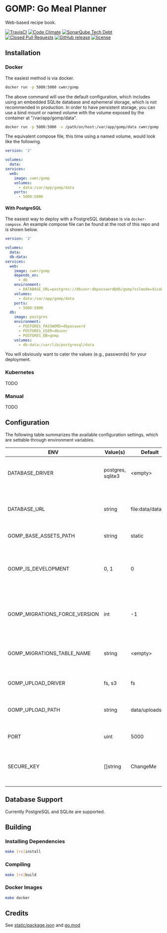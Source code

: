 # GOMP: Go Meal Planner

Web-based recipe book.

[![TravisCI](https://img.shields.io/travis/com/chadweimer/gomp.svg?label=travisci)](https://travis-ci.com/chadweimer/gomp)
[![Code Climate](https://img.shields.io/codeclimate/maintainability/chadweimer/gomp.svg)](https://codeclimate.com/github/chadweimer/gomp)
[![SonarQube Tech Debt](https://img.shields.io/sonar/https/sonarcloud.io/chadweimer%3Agomp/tech_debt.svg)](https://sonarcloud.io/dashboard?id=chadweimer%3Agomp)
[![Closed Pull Requests](https://img.shields.io/github/issues-pr-closed-raw/chadweimer/gomp.svg)](https://github.com/chadweimer/gomp/pulls)
[![GitHub release](https://img.shields.io/github/release/chadweimer/gomp.svg)](https://github.com/chadweimer/gomp/releases)
[![license](https://img.shields.io/github/license/chadweimer/gomp.svg)](LICENSE)

## Installation

### Docker

The easiest method is via docker.

```bash
docker run -p 5000:5000 cwmr/gomp
```

The above command will use the default configuration, which includes using an embedded SQLite database and ephemeral storage, which is not recommended in production.
In order to have persistent storage, you can use a bind mount or named volume with the volume exposed by the container at "/var/app/gomp/data".

```bash
docker run -p 5000:5000 -v /path/on/host:/var/app/gomp/data cwmr/gomp
```

The equivalent compose file, this time using a named volume, would look like the following.

```yaml
version: '2'

volumes:
  data:
services:
  web:
    image: cwmr/gomp
    volumes:
      - data:/var/app/gomp/data
    ports:
      - 5000:5000
```

#### With PostgreSQL

The easiest way to deploy with a PostgreSQL database is via `docker-compose`.
An example compose file can be found at the root of this repo and is shown below.

```yaml
version: '2'

volumes:
  data:
  db-data:
services:
  web:
    image: cwmr/gomp
    depends_on:
      - db
    environment:
      - DATABASE_URL=postgres://dbuser:dbpassword@db/gomp?sslmode=disable
    volumes:
      - data:/var/app/gomp/data
    ports:
      - 5000:5000
  db:
    image: postgres
    environment:
      - POSTGRES_PASSWORD=dbpassword
      - POSTGRES_USER=dbuser
      - POSTGRES_DB=gomp
    volumes:
      - db-data:/var/lib/postgresql/data
```

You will obviously want to cater the values (e.g., passwords) for your deployment.

### Kubernetes

TODO

### Manual

TODO

## Configuration

The following table summarizes the available configuration settings, which are settable through environment variables.

ENV                          |Value(s)         |Default          |Description
-----------------------------|-----------------|-----------------|------------
DATABASE_DRIVER              |postgres, sqlite3|&lt;empty&gt;    |Which database/sql driver to use. If blank, the app will attempt to infer it based on the value of DATABASE_URL.
DATABASE_URL                 |string           |file:data/data.db|The url (or path, connection string, etc) to use with the associated database driver when opening the database connection.
GOMP_BASE_ASSETS_PATH        |string           |static           |The base path to the client assets.
GOMP_IS_DEVELOPMENT          |0, 1             |0                |Defines whether to run the application in "development mode". Development mode turns on additional features, such as logging, that may not be desirable in a production environment.
GOMP_MIGRATIONS_FORCE_VERSION|int              |-1               |A version to force the migrations to on startup (will not run any of the migrations themselves). Set to a negative number to skip forcing a version.
GOMP_MIGRATIONS_TABLE_NAME   |string           |&lt;empty&gt;    |The name of the database migrations table to use. Leave blank to use the default from <https://github.com/golang-migrate/migrate.>
GOMP_UPLOAD_DRIVER           |fs, s3           |fs               |Used to select which backend data store is used for file uploads.
GOMP_UPLOAD_PATH             |string           |data/uploads     |The path (full or relative) under which to store uploads. When using Amazon S3, this should be set to the bucket name.
PORT                         |uint             |5000             |The port number under which the site is being hosted.
SECURE_KEY                   |[]string         |ChangeMe         |Used for session authentication. Recommended to be 32 or 64 ASCII characters. Multiple keys can be separated by commas.

## Database Support

Currently PostgreSQL and SQLite are supported.

## Building

### Installing Dependencies

```bash
make [re]install
```

### Compiling

```bash
make [re]build
```

### Docker Images

```bash
make docker
```

## Credits

See [static/package.json](static/package.json) and [go.mod](go.mod)
